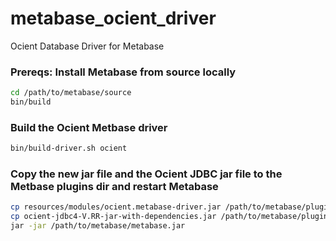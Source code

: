 # metabase_ocient_driver
Ocient Database Driver for Metabase

### Prereqs: Install Metabase from source locally

```bash
cd /path/to/metabase/source
bin/build
```

### Build the Ocient Metbase driver

```bash
bin/build-driver.sh ocient
```

### Copy the new jar file and the Ocient JDBC jar file to the Metbase plugins dir and restart Metabase
```bash
cp resources/modules/ocient.metabase-driver.jar /path/to/metabase/plugins/
cp ocient-jdbc4-V.RR-jar-with-dependencies.jar /path/to/metabase/plugins/
jar -jar /path/to/metabase/metabase.jar
```
